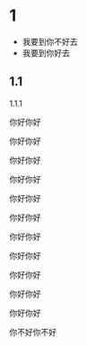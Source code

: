 # 1

* 我要到你不好去
* 我要到你好去

## 1.1

1.1.1

你好你好

你好你好

你好你好

你好你好

你好你好

你好你好

你好你好

你好你好

你好你好

你好你好

你好你好

你不好你不好

